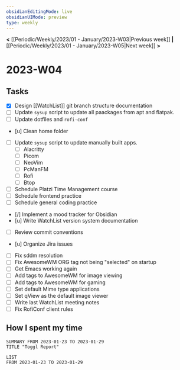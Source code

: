 ```yaml
---
obsidianEditingMode: live
obsidianUIMode: preview
type: weekly
---
```


**<** [[Periodic/Weekly/2023/01 - January/2023-W03|Previous week]] **|** [[Periodic/Weekly/2023/01 - January/2023-W05|Next week]] **>**

# 2023-W04

## Tasks
- [x] Design [[WatchList]] git branch structure documentation
- [ ] Update `sysup` script to update all paackages from apt and flatpak.
- [ ] Update dotfiles and `rofi-conf`
- [u] Clean home folder
- [ ] Update `sysup` script to update manually built apps.
	- [ ] Alacritty
	- [ ] Picom
	- [ ] NeoVim
	- [ ] PcManFM
	- [ ] Rofi
	- [ ] Btop
- [ ] Schedule Platzi Time Management course
- [ ] Schedule frontend practice
- [ ] Schedule general coding practice
- [/] Implement a mood tracker for Obsidian
- [u] Write WatchList version system documentation
- [ ] Review commit conventions
- [u] Organize Jira issues
- [ ] Fix sddm resolution
- [ ] Fix AwesomeWM ORG tag not being "selected" on startup
- [ ] Get Emacs working again
- [ ] Add tags to AwesomeWM for image viewing
- [ ] Add tags to AwesomeWM for gaming
- [ ] Set default Mime type applications
- [ ] Set qView as the default image viewer
- [ ] Write last WatchList meeting notes
- [ ] Fix RofiConf client rules

## How I spent my time

```toggl
SUMMARY FROM 2023-01-23 TO 2023-01-29
TITLE "Toggl Report"
```

```toggl
LIST
FROM 2023-01-23 TO 2023-01-29
```

